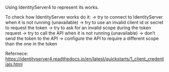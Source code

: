 Using IdentityServer4 to represent its works.

To check how IdentityServer works do it:
-> try to connect to IdentityServer when it is not running (unavailable)
-> try to use an invalid client id or secret to request the token
-> try to ask for an invalid scope during the token request
-> try to call the API when it is not running (unavailable)
-> don’t send the token to the API
-> configure the API to require a different scope than the one in the token

Refernece:
https://identityserver4.readthedocs.io/en/latest/quickstarts/1_client_credentials.html

